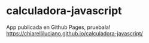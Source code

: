 # calculadora-javascript
App publicada en Github Pages, pruebala! https://chiarelliluciano.github.io/calculadora-javascript/
